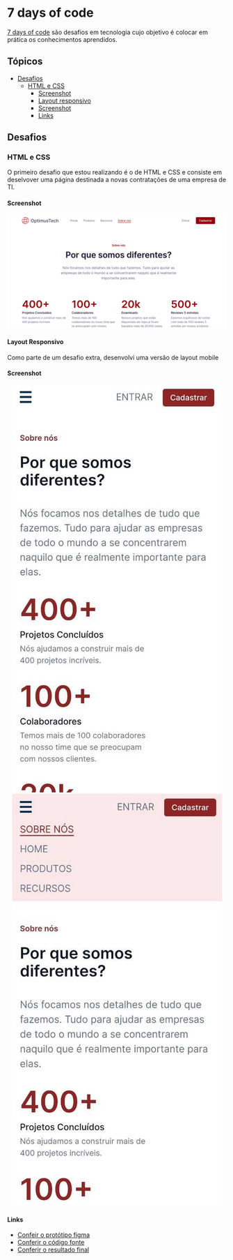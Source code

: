 # 7 days of code 

[7 days of code](https://7daysofcode.io/) são desafios em tecnologia cujo objetivo é colocar em prática os conhecimentos aprendidos.


## Tópicos
- [Desafios](#desafios)
  - [HTML e CSS](#html-e-css)
    - [Screenshot](#screenshot)
    - [Layout responsivo](#layout-responsivo)
    - [Screenshot](#screenshot-1)
    - [Links](#links)

## Desafios 

### HTML e CSS

O primeiro desafio que estou realizando é o de HTML e CSS e consiste em deselvover uma página destinada a novas contratações de uma empresa de TI. 

#### Screenshot
![imagem](./html-css/assets/img/desktop-layout.png)


#### Layout Responsivo
Como parte de um desafio extra, desenvolvi uma versão de layout mobile 

#### Screenshot
<div align="center">
  <img src="./html-css/assets/mobile.jpg" alt="Layout mobile">
  <img src="./html-css/assets/mobile-active.jpg" alt="Layout mobile menu ativo">
</div>

#### Links
* [Confeir o protótipo figma](https://www.figma.com/file/mm3MLozvUDGhDRTxSLlGL5/7daysOfCode-HTML-CSS?node-id=0%3A1)
* [Conferir o código fonte](https://github.com/nalutm/seven-days-of-code/tree/main/html-css)
* [Conferir o resultado final](https://html-csss.vercel.app/)